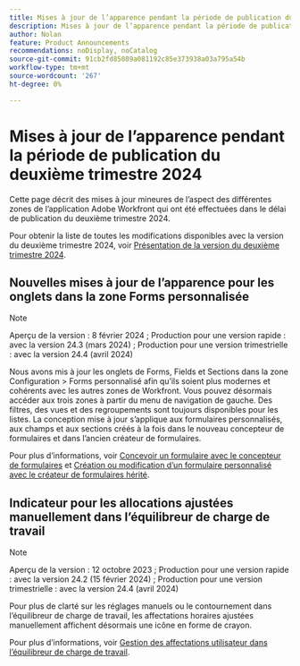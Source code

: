 ```yaml
---
title: Mises à jour de l’apparence pendant la période de publication du deuxième trimestre 2024
description: Mises à jour de l’apparence pendant la période de publication du deuxième trimestre 2024
author: Nolan
feature: Product Announcements
recommendations: noDisplay, noCatalog
source-git-commit: 91cb2fd85089a081192c85e373938a03a795a54b
workflow-type: tm+mt
source-wordcount: '267'
ht-degree: 0%

---
```


# Mises à jour de l’apparence pendant la période de publication du deuxième trimestre 2024

Cette page décrit des mises à jour mineures de l’aspect des différentes zones de l’application Adobe Workfront qui ont été effectuées dans le délai de publication du deuxième trimestre 2024.

Pour obtenir la liste de toutes les modifications disponibles avec la version du deuxième trimestre 2024, voir [Présentation de la version du deuxième trimestre 2024](/help/quicksilver/product-announcements/product-releases/24-q2-release-activity/24-q2-release-overview.md).

## Nouvelles mises à jour de l’apparence pour les onglets dans la zone Forms personnalisée

>[!NOTE]
>
>Aperçu de la version : 8 février 2024 ; Production pour une version rapide : avec la version 24.3 (mars 2024) ; Production pour une version trimestrielle : avec la version 24.4 (avril 2024)

Nous avons mis à jour les onglets de Forms, Fields et Sections dans la zone Configuration > Forms personnalisé afin qu’ils soient plus modernes et cohérents avec les autres zones de Workfront. Vous pouvez désormais accéder aux trois zones à partir du menu de navigation de gauche. Des filtres, des vues et des regroupements sont toujours disponibles pour les listes. La conception mise à jour s’applique aux formulaires personnalisés, aux champs et aux sections créés à la fois dans le nouveau concepteur de formulaires et dans l’ancien créateur de formulaires.

Pour plus d’informations, voir [Concevoir un formulaire avec le concepteur de formulaires](/help/quicksilver/administration-and-setup/customize-workfront/create-manage-custom-forms/form-designer/design-a-form/design-a-form.md) et [Création ou modification d’un formulaire personnalisé avec le créateur de formulaires hérité](/help/quicksilver/administration-and-setup/customize-workfront/create-manage-custom-forms/create-or-edit-a-custom-form.md).

## Indicateur pour les allocations ajustées manuellement dans l’équilibreur de charge de travail

>[!NOTE]
>
>Aperçu de la version : 12 octobre 2023 ; Production pour une version rapide : avec la version 24.2 (15 février 2024) ; Production pour une version trimestrielle : avec la version 24.4 (avril 2024)

Pour plus de clarté sur les réglages manuels ou le contournement dans l’équilibreur de charge de travail, les affectations horaires ajustées manuellement affichent désormais une icône en forme de crayon.

Pour plus d’informations, voir [Gestion des affectations utilisateur dans l’équilibreur de charge de travail](/help/quicksilver/resource-mgmt/workload-balancer/manage-user-allocations-workload-balancer.md).

